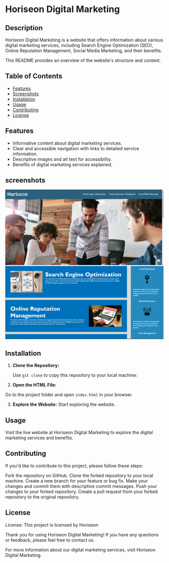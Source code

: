 # Horiseon Digital Marketing

## Description

Horiseon Digital Marketing is a website that offers information about various digital marketing services, including Search Engine Optimization (SEO), Online Reputation Management, Social Media Marketing, and their benefits.

This README provides an overview of the website's structure and content.

## Table of Contents

- [Features](#features)
- [Screenshots](#screenshots)
- [Installation](#installation)
- [Usage](#usage)
- [Contributing](#contributing)
- [License](#license)

## Features

- Informative content about digital marketing services.
- Clear and accessible navigation with links to detailed service information.
- Descriptive images and alt text for accessibility.
- Benefits of digital marketing services explained.

## screenshots

![Alt Text](assets/images/screen%20shot.png)
![Alt Text](assets/images/screenshot2.png)

## Installation

1. **Clone the Repository:**

   Use `git clone` to copy this repository to your local machine:

2. **Open the HTML File:**

Go to the project folder and open `index.html` in your browser.

3. **Explore the Website:**
   Start exploring the website.

## Usage

Visit the live website at Horiseon Digital Marketing to explore the digital marketing services and benefits.

## Contributing

If you'd like to contribute to this project, please follow these steps:

Fork the repository on GitHub.
Clone the forked repository to your local machine.
Create a new branch for your feature or bug fix.
Make your changes and commit them with descriptive commit messages.
Push your changes to your forked repository.
Create a pull request from your forked repository to the original repository.

## License

License: This project is licensed by Horiseon

Thank you for using Horiseon Digital Marketing! If you have any questions or feedback, please feel free to contact us.

For more information about our digital marketing services, visit Horiseon Digital Marketing.
